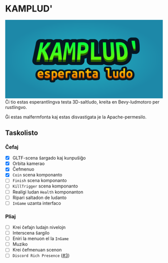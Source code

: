 # KAMPLUD'
![kamplud'_header](header.png)
Ĉi tio estas esperantlingva testa 3D-saltludo, kreita en Bevy-ludmotoro per rustlingvo.

Ĝi estas malfermfonta kaj estas disvastigata je la Apache-permesilo.

## Taskolisto
### Ĉefaj
- [x] GLTF-scena ŝargado kaj kunpuŝiĝo
- [x] Orbita kamerao
- [x] Ĉefmenuo 
- [x] `Coin` scena komponanto
- [ ] `Finish` scena komponanto
- [ ] `KillTrigger` scena komponanto
- [ ] Realigi ludan `Health` komponanton
- [ ] Ripari saltadon de ludanto
- [ ] `InGame` uzanta interfaco

### Pliaj
- [ ] Krei ĉefajn ludajn nivelojn
- [ ] Interscena ŝargilo
- [ ] Eniri la menuon el la `InGame`
- [ ] Muziko
- [ ] Krei ĉefmenuan scenon
- [ ] `Discord Rich Presence` ([#3](https://github.com/jewlexx/discord-presence/issues/3))
